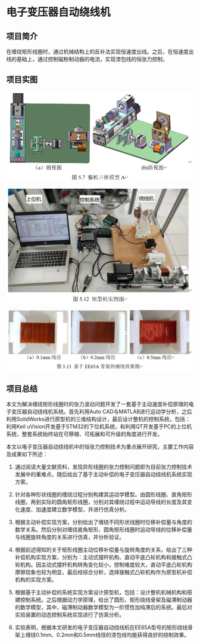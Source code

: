 # 电子变压器自动绕线机

## 项目简介

在缠绕矩形线圈时，通过机械结构上的反补法实现恒速度出线。之后，在恒速度出线的基础上，通过控制磁粉制动器的电流，实现漆包线的恒张力控制，

## 项目实图

![3d](image/3d.png)

![real](image/real.png)

![result](image/result.png)

## 项目总结

​		本文为解决缠绕矩形线圈时的张力波动问题开发了一套基于主动速度补偿原理的电子变压器自动绕线机系统。首先利用Auto CAD与MATLAB进行运动学分析，之后利用SolidWorks进行原型机的三维结构设计，最后设计整机的控制系统，包括：利用Keil uVision开发基于STM32的下位机系统，和利用QT开发基于PC的上位机系统，整套系统始终站在可移植、可拓展和可升级的角度进行开发。

本文以电子变压器自动绕线机中的恒张力控制技术为重点展开研究，主要工作内容及成果如下所述：

1. 通过阅读大量文献资料，发现异形线圈的张力控制问题即为目前张力控制技术发展中的重难点，随后给出了基于主动补偿的电子变压器自动绕线机系统实现方案。

2. 针对各种形状线圈的缠绕过程分别构建其运动学模型。由圆形线圈、直角矩形线圈，再到实际的圆角矩形线圈，分别对其缠绕过程中运动导线的长度及其变化速度、加速度建立数学模型，并进行仿真分析。
3. 根据主动补偿实现方案，分别给出了缠绕不同形状线圈时位移补偿量与角度的数学关系。然后分别对缠绕直角矩形、圆角矩形线圈时运动导线的位移补偿量与线圈旋转角度的关系进行仿真，并分析验证。
4. 根据前述得知的关于矩形线圈主动位移补偿量与旋转角度的关系，给出了三种补偿机构实现方案，分别为：主动式摆杆机构、直动平底凸轮机构和接触式凸轮机构。因主动式摆杆机构转角变化较小，控制难度较大，直动平底凸轮机构摩擦现象也较为明显，最后经综合分析，选择接触式凸轮机构作为原型机补偿机构的实现方案。
5. 根据基于主动补偿的系统实现方案设计原型机，包括：设计整机机械机构和搭建控制系统。之后根据动力学原理，给出了圆形、矩形绕线骨架及磁滞制动器的数学模型，其中，磁滞制动器数学模型为一阶惯性加纯滞后的系统。最后对实验装置的动态控制系统实现进行了仿真分析。
6. 实验表明，根据本文研发的电子变压器自动绕线机在EE65A型号的矩形绕线骨架上缠绕0.1mm、0.2mm和0.5mm线径的漆包线均能获得良好的绕制效果。